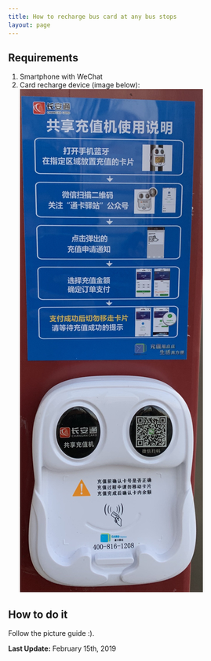 ```yaml
---
title: How to recharge bus card at any bus stops
layout: page
---
```

## Requirements
1. Smartphone with WeChat 
2. Card recharge device (image below):
   ![bus card recharge device](/assets/img/recharge-bus-card-bus-stop/bus-card-recharge-device.jpg)

## How to do it
Follow the picture guide :). 

**Last Update:** February 15th, 2019